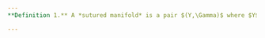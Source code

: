 ```yaml
---
**Definition 1.** A *sutured manifold* is a pair $(Y,\Gamma)$ where $Y$ is an oriented 3-manifold with boundary and $\Gamma$ is clo simple curveed

---
```

<!--stackedit_data:
eyJoaXN0b3J5IjpbLTEyNTc5NjM3ODJdfQ==
-->